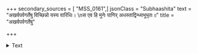 +++
secondary_sources = [ "MSS_0161",]
jsonClass = "Subhaashita"
text = "अखर्वपर्वगर्तेषु विच्छिन्नो यस्य वारिधिः।  \nस एव हि मुनेः पाणिर् अधस्ताद्विन्ध्यभूभृतः॥"
title = "अखर्वपर्वगर्तेषु"

+++

<details><summary>Text</summary>

अखर्वपर्वगर्तेषु विच्छिन्नो यस्य वारिधिः।  
स एव हि मुनेः पाणिर् अधस्ताद्विन्ध्यभूभृतः॥
</details>
